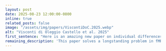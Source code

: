```yaml
---
layout: post
date: 2025-08-23 12:00:00-0800
inline: true
related_posts: false
image: "/assets/img/papers/ViscontiDoC.2025.webp"
alt: "Visconti di Oleggio Castello et al. 2025"
first_sentence: "Here is an amazing new paper on individual differences from Visconti di Oleggio Castello et al."
remaining_description: 'This paper solves a longstanding problem in fMRI that has profound implications for precision medicine. The paper is currently posted on <a href="https://www.biorxiv.org/content/10.1101/2025.08.22.671848v1">bioRxiv</a> and it is in review.'
---
```

